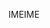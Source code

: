 <span data-ttu-id="28092-101">IME</span><span class="sxs-lookup"><span data-stu-id="28092-101">IME</span></span>